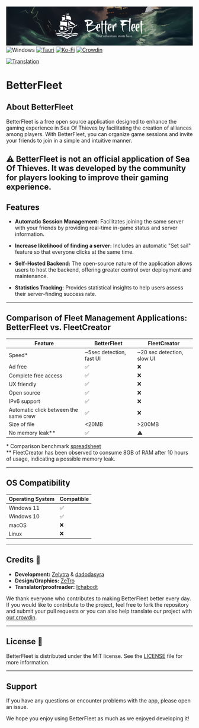 [![image](/webapp/src/assets/banners/banner.png)](https://betterfleet.fr/)
![Windows](https://img.shields.io/badge/Windows-0078D6?style=for-the-badge&logo=windows&logoColor=white)
[![Tauri](https://img.shields.io/badge/tauri-%2324C8DB.svg?style=for-the-badge&logo=tauri&logoColor=%23FFFFFF)](https://tauri.app/)
[![Ko-Fi](https://img.shields.io/badge/Ko--fi-F16061?style=for-the-badge&logo=ko-fi&logoColor=white)](https://ko-fi.com/zelytra)
[![Crowdin](https://img.shields.io/badge/Crowdin-2E3340.svg?style=for-the-badge&logo=Crowdin&logoColor=white)](https://translate.betterfleet.fr)

[![Translation](https://badges.crowdin.net/betterfleet/localized.svg)](https://translate.betterfleet.fr)

# BetterFleet

## About BetterFleet

BetterFleet is a free open source application designed to enhance the gaming experience in Sea Of Thieves by
facilitating the creation of alliances among players. With BetterFleet, you can organize game sessions and invite your
friends to join in a simple and intuitive manner.

:warning: BetterFleet is not an official application of Sea Of Thieves. It was developed by the community for
players looking to improve their gaming experience.
---

## Features

- **Automatic Session Management:** Facilitates joining the same server with your friends by providing real-time in-game status and server information.

- **Increase likelihood of finding a server:** Includes an automatic "Set sail" feature so that everyone clicks at the same time.

- **Self-Hosted Backend:** The open-source nature of the application allows users to host the backend, offering greater control over deployment and maintenance.

- **Statistics Tracking:** Provides statistical insights to help users assess their server-finding success rate.
---

## Comparison of Fleet Management Applications: BetterFleet vs. FleetCreator

| Feature                               | BetterFleet                 | FleetCreator                |
|---------------------------------------|-----------------------------|-----------------------------|
| Speed*                                | ~5sec detection, fast UI    | ~20 sec detection, slow UI  |
| Ad free                               | :white_check_mark:          | :x:                         |
| Complete free access                  | :white_check_mark:          | :x:                         |
| UX friendly                           | :white_check_mark:          | :x:                         |
| Open source                           | :white_check_mark:          | :x:                         |
| IPv6 support                          | :white_check_mark:          | :x:                         |
| Automatic click between the same crew | :white_check_mark:          | :x:                         |
| Size of file                          | <20MB                       | >200MB                      |
| No memory leak**                      | :white_check_mark:          | :warning:                   |

\* Comparison benchmark [spreadsheet](https://docs.google.com/spreadsheets/d/12ETC_1stmQ0MtDgxDIbpUkCQvMW4dVE_4f6FLz92RlA/edit?usp=sharing)\
\** FleetCreator has been observed to consume 8GB of RAM after 10 hours of usage, indicating a possible memory leak.

---

## OS Compatibility

| Operating System | Compatible         |
|------------------|--------------------|
| Windows 11       | :white_check_mark: |
| Windows 10       | :white_check_mark: |
| macOS            | :x:                |
| Linux            | :x:                |

---

## Credits 👥

- **Development:** [Zelytra](https://zelytra.fr) & [dadodasyra](https://github.com/dadodasyra)
- **Design/Graphics:** [ZeTro](https://zetro.fr)
- **Translator/proofreader:** [Ichabodt](https://github.com/Ichabodt)

We thank everyone who contributes to making BetterFleet better every day. If you would like to contribute to the
project, feel free to fork the repository and submit your pull requests or you can also help translate our project with [our crowdin](https://translate.betterfleet.fr).

---

## License 📄

BetterFleet is distributed under the MIT license. See the [LICENSE](/LICENSE) file for more information.

---

## Support

If you have any questions or encounter problems with the app, please open an issue.

We hope you enjoy using BetterFleet as much as we enjoyed developing it!

